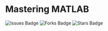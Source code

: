 # Mastering MATLAB
![Issues Badge](https://img.shields.io/github/issues/burakozpoyraz/Mastering-MATLAB)
![Forks Badge](https://img.shields.io/github/forks/burakozpoyraz/Mastering-MATLAB)
![Stars Badge](https://img.shields.io/github/stars/burakozpoyraz/Mastering-MATLAB)
